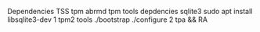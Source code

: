 Dependencies
TSS
tpm abrmd
tpm tools depdencies
sqlite3
sudo apt install libsqlite3-dev
1 tpm2 tools
    ./bootstrap
    ./configure
2 tpa && RA

